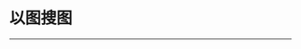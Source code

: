 
  # 以图搜图
  ---

  <Common-LinkList :linkList='{"name":"以图搜图","item":[{"link":"https://www.taobao.com/","icon":"https://www.taobao.com/favicon.ico","text":"淘宝-以图搜图"},{"link":"https://www.google.com/imghp","icon":"http://img.ilxdh.com/navig/2020-03-02/1583144136_8266.ico?auth_key=1589426512-22fac67af7db23043b237d64aca54860479c715b-0-b72b337cec46681fc2570ac1b6069d33","text":"google识图"},{"link":"https://tineye.com/","icon":"http://img.ilxdh.com/navig/2020-02-11/1581436232_1647.png?auth_key=1589426512-d89594df79fe525d8b8411ffec7306b76ff25f21-0-5f12fd84953e683d86225965119117b0","text":"TinEye"},{"link":"http://image.baidu.com/?fr=shitu","icon":"http://image.baidu.com/favicon.ico","text":"百度识图"},{"link":"http://st.so.com/","icon":"http://st.so.com/favicon.ico","text":"360识图"},{"link":"https://pic.sogou.com/","icon":"https://pic.sogou.com/favicon.ico","text":"搜狗识图"},{"link":"https://yandex.com/images/","icon":"https://yandex.com/favicon.ico","text":"yandex搜图"},{"link":"http://iqdb.org/","icon":"http://img.ilxdh.com/navig/2020-02-11/1581434946_1301.ico?auth_key=1589426512-26e291f6062e5ddaf3bd96eee2c8456ad0e4568f-0-4d8e300d3d9e2c7b1f7515008268b56a","text":"iqdb"},{"link":"https://saucenao.com/","icon":"https://saucenao.com/favicon.ico","text":"SauceNAO"},{"link":"https://ascii2d.net/","icon":"http://img.ilxdh.com/navig/2020-02-12/1581437000_4658.jpg?auth_key=1589426512-72f5355abf4b0c2df4380717440c21df52bf088b-0-1f84a90321f396c350804355c306837c","text":"二次元画像检索"},{"link":"https://trace.moe/","icon":"http://img.ilxdh.com/navig/2020-02-11/1581436448_9138.png?auth_key=1589426512-907d4aa626120a89dff4d5a85ee71a48b3b23348-0-31a57090f852c3fa2fb0ad02a636cc0b","text":"whatanime"},{"link":"https://chrome.google.com/webstore/detail/noobox-search-by-image/kidibbfcblfbbafhnlanccjjdehoahep","icon":"http://img.ilxdh.com/navig/2020-02-11/1581436639_5501.png?auth_key=1589426512-e110f2a108c6bc84acb1e316ddd86973b42259a3-0-3d503b8a18ac1c273d1e4935af6ad2d3","text":"二箱-以图搜图扩展"}]}'/>
  